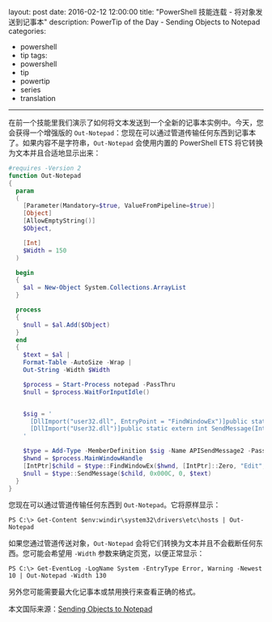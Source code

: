 layout: post
date: 2016-02-12 12:00:00
title: "PowerShell 技能连载 - 将对象发送到记事本"
description: PowerTip of the Day - Sending Objects to Notepad
categories:
- powershell
- tip
tags:
- powershell
- tip
- powertip
- series
- translation
---
在前一个技能里我们演示了如何将文本发送到一个全新的记事本实例中。今天，您会获得一个增强版的 `Out-Notepad`：您现在可以通过管道传输任何东西到记事本了。如果内容不是字符串，`Out-Notepad` 会使用内置的 PowerShell ETS 将它转换为文本并且合适地显示出来：

```powershell
#requires -Version 2
function Out-Notepad
{
  param
  (
    [Parameter(Mandatory=$true, ValueFromPipeline=$true)]
    [Object]
    [AllowEmptyString()] 
    $Object,

    [Int]
    $Width = 150
  )

  begin
  {
    $al = New-Object System.Collections.ArrayList
  }

  process
  {
    $null = $al.Add($Object)
  }
  end
  {
    $text = $al | 
    Format-Table -AutoSize -Wrap | 
    Out-String -Width $Width

    $process = Start-Process notepad -PassThru
    $null = $process.WaitForInputIdle()


    $sig = '
      [DllImport("user32.dll", EntryPoint = "FindWindowEx")]public static extern IntPtr FindWindowEx(IntPtr hwndParent, IntPtr hwndChildAfter, string lpszClass, string lpszWindow);
      [DllImport("User32.dll")]public static extern int SendMessage(IntPtr hWnd, int uMsg, int wParam, string lParam);
    '

    $type = Add-Type -MemberDefinition $sig -Name APISendMessage2 -PassThru
    $hwnd = $process.MainWindowHandle
    [IntPtr]$child = $type::FindWindowEx($hwnd, [IntPtr]::Zero, "Edit", $null)
    $null = $type::SendMessage($child, 0x000C, 0, $text)
  }
}
```

您现在可以通过管道传输任何东西到 `Out-Notepad`。它将原样显示：

    PS C:\> Get-Content $env:windir\system32\drivers\etc\hosts | Out-Notepad

如果您通过管道传送对象，`Out-Notepad` 会将它们转换为文本并且不会截断任何东西。您可能会希望用 `-Width` 参数来确定页宽，以便正常显示：

    PS C:\> Get-EventLog -LogName System -EntryType Error, Warning -Newest 10 | Out-Notepad -Width 130 

另外您可能需要最大化记事本或禁用换行来查看正确的格式。

<!--more-->
本文国际来源：[Sending Objects to Notepad](http://powershell.com/cs/blogs/tips/archive/2016/02/12/sending-objects-to-notepad.aspx)
